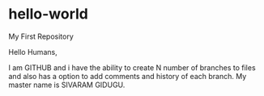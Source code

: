 # hello-world
My First Repository

Hello Humans,

I am GITHUB and i have the ability to create N number of branches to files and also has a option to add comments and history of each branch.
My master name is SIVARAM GIDUGU.
